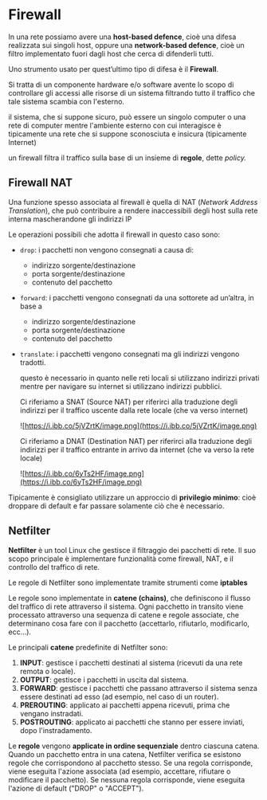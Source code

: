 ﻿# Firewall

In una rete possiamo avere una **host-based defence**, cioè una difesa realizzata sui singoli host, oppure una **network-based defence**, cioè un filtro implementato fuori dagli host che cerca di difenderli tutti.

Uno strumento usato per quest’ultimo tipo di difesa è il **Firewall**.

Si tratta di un componente hardware e/o software avente lo scopo di controllare gli accessi alle risorse di un sistema filtrando tutto il traffico che tale sistema scambia con l'esterno.

il sistema, che si suppone sicuro, può essere un singolo computer o una rete di computer mentre l'ambiente esterno con cui interagisce è tipicamente una rete che si suppone sconosciuta e insicura (tipicamente Internet)

un firewall filtra il traffico sulla base di un insieme di **regole**, dette *policy.*

## Firewall NAT

Una funzione spesso associata al firewall è quella di NAT (*Network Address Translation*), che può contribuire a rendere inaccessibili degli host sulla rete interna mascherandone gli indirizzi IP

Le operazioni possibili che adotta il firewall in questo caso sono:

- `drop`: i pacchetti non vengono consegnati a causa di:
    - indirizzo sorgente/destinazione
    - porta sorgente/destinazione
    - contenuto del pacchetto
- `forward`: i pacchetti vengono consegnati da una sottorete ad un’altra, in base a
    - indirizzo sorgente/destinazione
    - porta sorgente/destinazione
    - contenuto del pacchetto
- `translate`: i pacchetti vengono consegnati ma gli indirizzi vengono tradotti.
    
    questo è necessario in quanto nelle reti locali si utilizzano indirizzi privati mentre per navigare su internet si utilizzano indirizzi pubblici.
    
    Ci riferiamo a SNAT (Source NAT) per riferirci alla traduzione degli indirizzi per il traffico uscente dalla rete locale (che va verso internet)
    
    ![https://i.ibb.co/5jVZrtK/image.png](https://i.ibb.co/5jVZrtK/image.png)
    
    Ci riferiamo a DNAT (Destination NAT) per riferirci alla traduzione degli indirizzi per il traffico entrante in arrivo da internet (che va verso la rete locale)
    
    ![https://i.ibb.co/6yTs2HF/image.png](https://i.ibb.co/6yTs2HF/image.png)
    

Tipicamente è consigliato utilizzare un approccio di **privilegio minimo**: cioè droppare di default e far passare solamente ciò che è necessario.

## Netfilter

**Netfilter** è un tool Linux che gestisce il filtraggio dei pacchetti di rete. Il suo scopo principale è implementare funzionalità come firewall, NAT, e il controllo del traffico di rete.

Le regole di Netfilter sono implementate tramite strumenti come **iptables**

Le regole sono implementate in **catene (chains)**, che definiscono il flusso del traffico di rete attraverso il sistema. Ogni pacchetto in transito viene processato attraverso una sequenza di catene e regole associate, che determinano cosa fare con il pacchetto (accettarlo, rifiutarlo, modificarlo, ecc…).

Le principali **catene** predefinite di Netfilter sono:

1. **INPUT**: gestisce i pacchetti destinati al sistema (ricevuti da una rete remota o locale).
2. **OUTPUT**: gestisce i pacchetti in uscita dal sistema.
3. **FORWARD**: gestisce i pacchetti che passano attraverso il sistema senza essere destinati ad esso (ad esempio, nel caso di un router).
4. **PREROUTING**: applicato ai pacchetti appena ricevuti, prima che vengano instradati.
5. **POSTROUTING**: applicato ai pacchetti che stanno per essere inviati, dopo l'instradamento.

Le **regole** vengono **applicate in ordine sequenziale** dentro ciascuna catena. Quando un pacchetto entra in una catena, Netfilter verifica se esistono regole che corrispondono al pacchetto stesso. Se una regola corrisponde, viene eseguita l'azione associata (ad esempio, accettare, rifiutare o modificare il pacchetto). Se nessuna regola corrisponde, viene eseguita l'azione di default ("DROP" o "ACCEPT").
